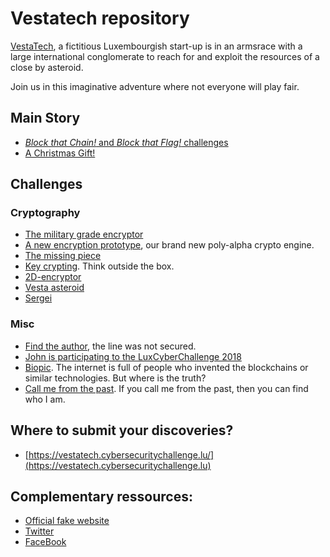 # Vestatech repository

[VestaTech](https://www.linkedin.com/showcase/vestatech-luxembourg), a fictitious
Luxembourgish start-up is in an armsrace with a large international conglomerate to reach
for and exploit the resources of a close by asteroid.

Join us in this imaginative adventure where not everyone will play fair.


## Main Story
- [_Block that Chain!_ and _Block that Flag!_ challenges](blockchain-5.0-POC/chain)
- [A Christmas Gift!](Christmas%20gift/)


## Challenges

### Cryptography
- [The military grade encryptor](challenges/the-military-grade-encryptor/)
- [A new encryption prototype](challenges/a-new-encryption-prototype/secret), our brand new poly-alpha crypto engine.
- [The missing piece](challenges/the-missing-piece/)
- [Key crypting](challenges/key-crypting/secret). Think outside the box.
- [2D-encryptor](challenges/2D-encryptor/crypto)
- [Vesta asteroid](challenges/Vesta-asteroid/vesta.png)
- [Sergei](challenges/sergei/Sergei.png)

### Misc
- [Find the author](challenges/find-the-author/gift.cap), the line was not secured.
- [John is participating to the LuxCyberChallenge 2018](challenges/John_is_participating_to_the_LuxCyberChallenge_2018/Archive_18-12-19_08-26-14.har)
- [Biopic](challenges/biopic-challenge/biopic.base64). The internet is full of people who invented the blockchains or similar technologies. But where is the truth? 
- [Call me from the past](challenges/call-me-from-the-past/final.wav). If you call me from the past, then you can find who I am.


## Where to submit your discoveries?

- [https://vestatech.cybersecuritychallenge.lu/](https://vestatech.cybersecuritychallenge.lu)


## Complementary ressources:

- [Official fake website](http://www.vestatech.lu)
- [Twitter](https://twitter.com/VestaTechSpace)
- [FaceBook](https://www.facebook.com/VestaTechLuxembourg)
